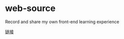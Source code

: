 # web-source
Record and share my own front-end learning experience

[链接](https://LemonYo.github.io/web-source/)
